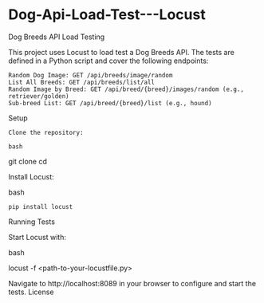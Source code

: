 # Dog-Api-Load-Test---Locust



Dog Breeds API Load Testing

This project uses Locust to load test a Dog Breeds API. The tests are defined in a Python script and cover the following endpoints:

    Random Dog Image: GET /api/breeds/image/random
    List All Breeds: GET /api/breeds/list/all
    Random Image by Breed: GET /api/breed/{breed}/images/random (e.g., retriever/golden)
    Sub-breed List: GET /api/breed/{breed}/list (e.g., hound)

Setup

    Clone the repository:

    bash

git clone <repository-url>
cd <repository-directory>

Install Locust:

bash

    pip install locust

Running Tests

Start Locust with:

bash

locust -f <path-to-your-locustfile.py>

Navigate to http://localhost:8089 in your browser to configure and start the tests.
License
